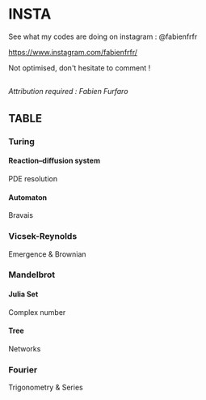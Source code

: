 # INSTA

See what my codes are doing on instagram : @fabienfrfr

https://www.instagram.com/fabienfrfr/

Not optimised, don't hesitate to comment !

##

###### Attribution required : Fabien Furfaro


## TABLE
### Turing
#### Reaction–diffusion system
PDE resolution
#### Automaton
Bravais
### Vicsek-Reynolds
Emergence & Brownian
### Mandelbrot
#### Julia Set
Complex number
#### Tree
Networks
### Fourier
Trigonometry & Series
